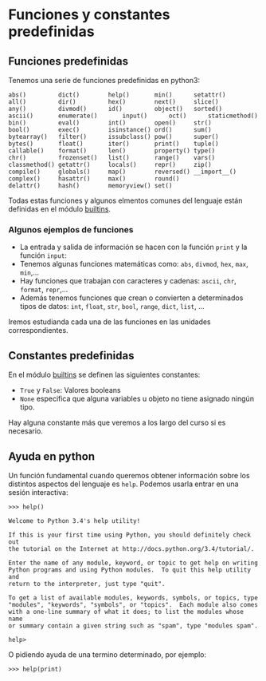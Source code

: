 # Funciones y constantes predefinidas

## Funciones predefinidas

Tenemos una serie de funciones predefinidas en python3:

	abs() 		  dict() 		help()		 min() 		setattr()
	all() 		  dir() 		hex() 		 next() 	slice()
	any() 		  divmod() 		id() 		 object() 	sorted()
	ascii() 	  enumerate()		input() 	 oct() 		staticmethod()
	bin() 		  eval() 		int() 		 open() 	str()
	bool()		  exec() 		isinstance() ord() 		sum()
	bytearray()   filter() 		issubclass() pow() 		super()
	bytes() 	  float() 		iter() 	 	 print() 	tuple()
	callable() 	  format() 		len() 		 property() type()
	chr() 		  frozenset() 	list() 		 range() 	vars()
	classmethod() getattr() 	locals() 	 repr() 	zip()
	compile() 	  globals() 	map() 		 reversed() __import__()
	complex() 	  hasattr() 	max() 		 round() 	 
	delattr() 	  hash() 		memoryview() set() 	 

Todas estas funciones y algunos elmentos comunes del lenguaje están definidas en el módulo [builtins](https://docs.python.org/3/library/builtins.html).

### Algunos ejemplos de funciones

* La entrada y salida de información se hacen con la función `print` y la función `input`:
* Tenemos algunas funciones matemáticas como: `abs`, `divmod`, `hex`, `max`, `min`,...
* Hay funciones que trabajan con caracteres y cadenas: `ascii`, `chr`, `format`, `repr`,...
* Además tenemos funciones que crean o convierten a determinados tipos de datos: `int`, `float`, `str`, `bool`, `range`, `dict`, `list`, ...

Iremos estudianda cada una de las funciones en las unidades correspondientes.

## Constantes predefinidas

En el módulo [builtins](https://docs.python.org/3/library/builtins.html) se definen las siguientes constantes:

* `True` y `False`: Valores booleans
* `None` especifica que alguna variables u objeto no tiene asignado ningún tipo.

Hay alguna constante más que veremos a los largo del curso si es necesario.

## Ayuda en python

Un función fundamental cuando queremos obtener información sobre los distintos aspectos del lenguaje es `help`. Podemos usarla entrar en una sesión interactiva:

	>>> help()	

	Welcome to Python 3.4's help utility!	

	If this is your first time using Python, you should definitely check out
	the tutorial on the Internet at http://docs.python.org/3.4/tutorial/.	

	Enter the name of any module, keyword, or topic to get help on writing
	Python programs and using Python modules.  To quit this help utility and
	return to the interpreter, just type "quit".	

	To get a list of available modules, keywords, symbols, or topics, type
	"modules", "keywords", "symbols", or "topics".  Each module also comes
	with a one-line summary of what it does; to list the modules whose name
	or summary contain a given string such as "spam", type "modules spam".

	help>

O pidiendo ayuda de una termino determinado, por ejemplo:

	>>> help(print)

